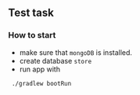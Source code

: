 ## Test task

### How to start

- make sure that `mongoDB` is installed.
- create database `store`
- run app with 
```
 ./gradlew bootRun
```